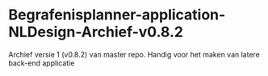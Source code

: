 # Begrafenisplanner-application-NLDesign-Archief-v0.8.2
Archief versie 1 (v0.8.2) van master repo. Handig voor het maken van latere back-end applicatie
